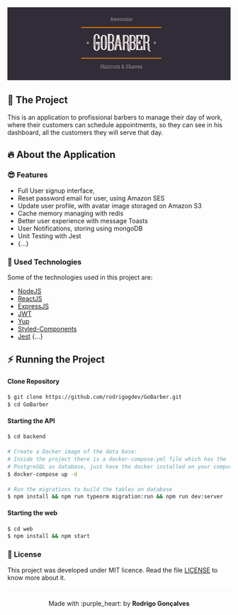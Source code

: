 <div align="center" style="margin-bottom: 20px;">
<img alt="gobarber" src="./img/logo.png" width="auto" heigth="auto"/>
</div>

<div align="center" style="margin: 20px;">

</div>

## :barber: The Project

This is an application to profissional barbers to manage their day of work, where their customers can schedule appointments, so they can see in his dashboard, all the customers they will serve that day.

## :fire: About the Application

### :sunglasses: Features

- Full User signup interface,
- Reset password email for user, using Amazon SES
- Update user profile, with avatar image storaged on Amazon S3
- Cache memory managing with redis
- Better user experience with message Toasts
- User Notifications, storing using mongoDB
- Unit Testing with Jest
- {...}


### :rocket: Used Technologies

Some of the technologies used in this project are:

- [NodeJS](https://nodejs.org/en/)
- [ReactJS](https://pt-br.reactjs.org/)
- [ExpressJS](https://expressjs.com/pt-br/)
- [JWT](https://jwt.io/)
- [Yup](https://github.com/jquense/yup)
- [Styled-Components](https://styled-components.com/)
- [Jest](https://jestjs.io/)
{...}

## :zap: Running the Project
#### Clone Repository
```sh
$ git clone https://github.com/rodrigogdev/GoBarber.git
$ cd GoBarber
```
#### Starting the API
```sh
$ cd backend

# Create a Docker image of the data base:
# Inside the project there is a docker-compose.yml file which has the
# PostgreSQL as database, just have the docker installed on your computer.
$ docker-compose up -d

# Run the migrations to build the tables on database
$ npm install && npm run typeorm migration:run && npm run dev:server
```

#### Starting the web
```sh
$ cd web
$ npm install && npm start
```
### :memo: License

This project was developed under MIT licence. Read the file [LICENSE](LICENSE.md) to know more about it.

<p align="center" style="margin-top: 20px; border-top: 1px solid #eee; padding-top: 20px;">Made with :purple_heart: by <strong> Rodrigo Gonçalves</strong> </p>